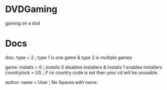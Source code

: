 # DVDGaming

gaming on a dvd

# Docs
disc:
type = 2 ; type 1 is one game & type 2 is multiple games

game:
installs = 0 ; installs 0 disables installers & installs 1 enables installers
countrylock = US ; if no country code is set then your cd will be unusable.

author:
name = User ; No Spaces with name.

